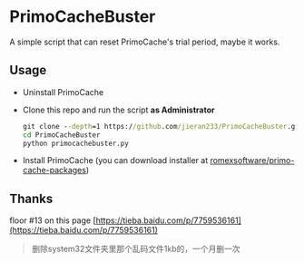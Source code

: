 # PrimoCacheBuster
 A simple script that can reset PrimoCache's trial period, maybe it works.

## Usage

- Uninstall PrimoCache

- Clone this repo and run the script **as Administrator**

  ```cmd
  git clone --depth=1 https://github.com/jieran233/PrimoCacheBuster.git
  cd PrimoCacheBuster
  python primocachebuster.py
  ```

- Install PrimoCache (you can download installer at [romexsoftware/primo-cache-packages]([github.com](https://github.com/romexsoftware/primo-cache-packages/)))

## Thanks

floor #13 on this page [https://tieba.baidu.com/p/7759536161](https://tieba.baidu.com/p/7759536161)

> 删除system32文件夹里那个乱码文件1kb的，一个月删一次

